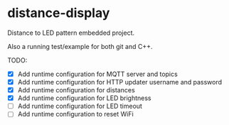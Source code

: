 # distance-display
Distance to LED pattern embedded project.

Also a running test/example for both git and C++.

TODO:
- [x]  Add runtime configuration for MQTT server and topics
- [x]  Add runtime configuration for HTTP updater username and password
- [x]  Add runtime configuration for distances
- [x]  Add runtime configuration for LED brightness
- [ ]  Add runtime configuration for LED timeout
- [ ]  Add runtime configuration to reset WiFi